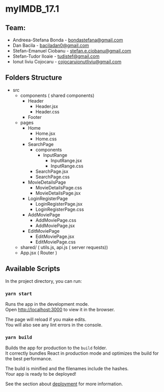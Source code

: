 # myIMDB_17.1

## Team:

- Andreea-Stefana Bonda - bondastefana@gmail.com
- Dan Bacila - baciladan0@gmail.com
- Stefan-Emanuel Ciobanu - stefan.e.ciobanu@gmail.com
- Stefan-Tudor Iloaie - tudistef@gmail.com
- Ionut liviu Cojocaru - cojocaruionutliviu@gmail.com

## Folders Structure

- src
    - components ( shared components)
      - Header
        - Header.jsx
        - Header.css
      - Footer
    - pages
      - Home
        - Home.jsx
        - Home.css
      - SearchPage
        - components
          - InputRange
            - InputRange.jsx
            - InputRange.css
        - SearchPage.jsx
        - SearchPage.css
      - MovieDetailsPage
        - MovieDetailsPage.css
        - MovieDetailsPage.jsx
      - LoginRegisterPage
        - LoginRegisterPage.jsx
        - LoginRegisterPage.css
      - AddMoviePage
        - AddMoviePage.css
        - AddMoviePage.jsx
      - EditMoviePage
        - EditMoviePage.jsx
        - EditMoviePage.css
    - shared/ ( utils.js, api.js ( server requests))
    - App.jsx ( Router )

## Available Scripts

In the project directory, you can run:

### `yarn start`

Runs the app in the development mode.\
Open [http://localhost:3000](http://localhost:3000) to view it in the browser.

The page will reload if you make edits.\
You will also see any lint errors in the console.
### `yarn build`

Builds the app for production to the `build` folder.\
It correctly bundles React in production mode and optimizes the build for the best performance.

The build is minified and the filenames include the hashes.\
Your app is ready to be deployed!

See the section about [deployment](https://facebook.github.io/create-react-app/docs/deployment) for more information.
